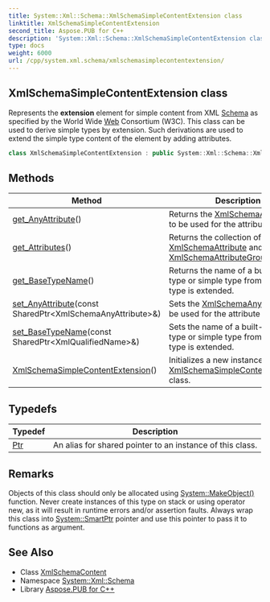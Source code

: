 ```yaml
---
title: System::Xml::Schema::XmlSchemaSimpleContentExtension class
linktitle: XmlSchemaSimpleContentExtension
second_title: Aspose.PUB for C++
description: 'System::Xml::Schema::XmlSchemaSimpleContentExtension class. Represents the extension element for simple content from XML Schema as specified by the World Wide Web Consortium (W3C). This class can be used to derive simple types by extension. Such derivations are used to extend the simple type content of the element by adding attributes in C++.'
type: docs
weight: 6000
url: /cpp/system.xml.schema/xmlschemasimplecontentextension/
---
```

## XmlSchemaSimpleContentExtension class


Represents the **extension** element for simple content from XML [Schema](../) as specified by the World Wide [Web](../../system.web/) Consortium (W3C). This class can be used to derive simple types by extension. Such derivations are used to extend the simple type content of the element by adding attributes.

```cpp
class XmlSchemaSimpleContentExtension : public System::Xml::Schema::XmlSchemaContent
```

## Methods

| Method | Description |
| --- | --- |
| [get_AnyAttribute](./get_anyattribute/)() | Returns the [XmlSchemaAnyAttribute](../xmlschemaanyattribute/) to be used for the attribute value. |
| [get_Attributes](./get_attributes/)() | Returns the collection of [XmlSchemaAttribute](../xmlschemaattribute/) and [XmlSchemaAttributeGroupRef](../xmlschemaattributegroupref/). |
| [get_BaseTypeName](./get_basetypename/)() | Returns the name of a built-in data type or simple type from which this type is extended. |
| [set_AnyAttribute](./set_anyattribute/)(const SharedPtr\<XmlSchemaAnyAttribute\>\&) | Sets the [XmlSchemaAnyAttribute](../xmlschemaanyattribute/) to be used for the attribute value. |
| [set_BaseTypeName](./set_basetypename/)(const SharedPtr\<XmlQualifiedName\>\&) | Sets the name of a built-in data type or simple type from which this type is extended. |
| [XmlSchemaSimpleContentExtension](./xmlschemasimplecontentextension/)() | Initializes a new instance of the [XmlSchemaSimpleContentExtension](./) class. |
## Typedefs

| Typedef | Description |
| --- | --- |
| [Ptr](./ptr/) | An alias for shared pointer to an instance of this class. |
## Remarks



Objects of this class should only be allocated using [System::MakeObject()](../../system/makeobject/) function. Never create instances of this type on stack or using operator new, as it will result in runtime errors and/or assertion faults. Always wrap this class into [System::SmartPtr](../../system/smartptr/) pointer and use this pointer to pass it to functions as argument. 

## See Also

* Class [XmlSchemaContent](../xmlschemacontent/)
* Namespace [System::Xml::Schema](../)
* Library [Aspose.PUB for C++](../../)
